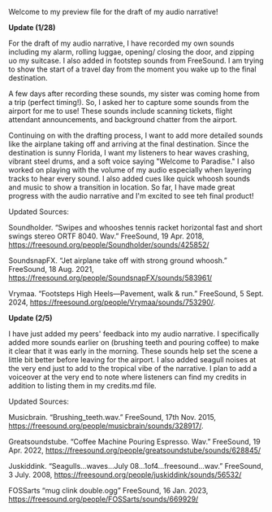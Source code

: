 Welcome to my preview file for the draft of my audio narrative! 

**Update (1/28)**

For the draft of my audio narrative, I have recorded my own sounds including my alarm, rolling luggae, opening/ closing the door, and zipping uo my suitcase. I also added in footstep sounds from FreeSound. I am trying to show the start of a travel day from the moment you wake up to the final destination. 

A few days after recording these sounds, my sister was coming home from a trip (perfect timing!). So, I asked her to capture some sounds from the airport for me to use! These sounds include scanning tickets, flight attendant announcements, and background chatter from the airport. 

Continuing on with the drafting process, I want to add more detailed sounds like the airplane taking off and arriving at the final destination. Since the destination is sunny Florida, I want my listeners to hear waves crashing, vibrant steel drums, and a soft voice saying "Welcome to Paradise." I also worked on playing with the volume of my audio especially when layering tracks to hear every sound. I also added cues like quick whoosh sounds and music to show a transition in location. So far, I have made great progress with the audio narrative and I'm excited to see teh final product! 

Updated Sources:

Soundholder. “Swipes and whooshes tennis racket horizontal fast and short swings stereo ORTF 8040. Wav.” FreeSound, 19 Apr. 2018, https://freesound.org/people/Soundholder/sounds/425852/ 

SoundsnapFX. “Jet airplane take off with strong ground whoosh.” FreeSound, 18 Aug. 2021, https://freesound.org/people/SoundsnapFX/sounds/583961/ 

Vrymaa. “Footsteps High Heels—Pavement, walk & run.” FreeSound, 5 Sept. 2024, https://freesound.org/people/Vrymaa/sounds/753290/. 


**Update (2/5)**

I have just added my peers' feedback into my audio narrative. I specifically added more sounds earlier on (brushing teeth and pouring coffee) to make it clear that it was early in the morning. These sounds help set the scene a little bit better before leaving for the airport. I also added seagull noises at the very end just to add to the tropical vibe of the narrative. I plan to add a voiceover at the very end to note where listeners can find my credits in addition to listing them in my credits.md file. 

Updated Sources:

Musicbrain. “Brushing_teeth.wav.” FreeSound, 17th Nov. 2015, https://freesound.org/people/musicbrain/sounds/328917/. 


Greatsoundstube. “Coffee Machine Pouring Espresso. Wav.” FreeSound, 19 Apr. 2022, https://freesound.org/people/greatsoundstube/sounds/628845/ 


Juskiddink. “Seagulls…waves…July 08…1of4…freesound…wav.” FreeSound, 3 July. 2008, https://freesound.org/people/juskiddink/sounds/56532/ 

FOSSarts “mug clink double.ogg” FreeSound, 16 Jan. 2023, https://freesound.org/people/FOSSarts/sounds/669929/




